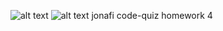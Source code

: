   
  ![alt text](https://img.shields.io/github/languages/top/jonafi/code-quiz "Top Language Used")
  ![alt text](https://img.shields.io/github/license/jonafi/code-quiz.svg "License")
  jonafi
  code-quiz
  homework 4
 